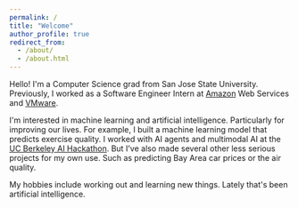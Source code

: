 ```yaml
---
permalink: /
title: "Welcome"
author_profile: true
redirect_from: 
  - /about/
  - /about.html
---
```


Hello! I'm a Computer Science grad from San Jose State University. Previously, I worked as a Software Engineer Intern at [Amazon](https://www.amazon.com/) Web Services and [VMware](https://www.vmware.com/).

I'm interested in machine learning and artificial intelligence. Particularly for improving our lives. For example, I built a machine learning model that predicts exercise quality. I worked with AI agents and multimodal AI at the [UC Berkeley AI Hackathon](https://devpost.com/software/style-sync?ref_content=user-portfolio&ref_feature=in_progress). But I've also made several other less serious projects for my own use. Such as predicting Bay Area car prices or the air quality.

My hobbies include working out and learning new things. Lately that's been artificial intelligence.

